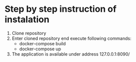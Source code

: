 # Step by step instruction of instalation

1. Clone repository
2. Enter cloned repository end execute following commands:
    - docker-compose build
    - docker-compose up
3. The application is available under address 127.0.0.1:8090/
